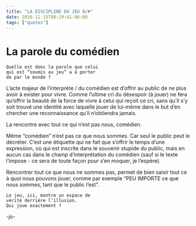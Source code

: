 ```yaml
---
title: "LA DISCIPLINE DU JEU 8/#"
date: 2016-12-15T00:29:41-06:00
tags: ["quotes"]
---
```


# La parole du comédien



    Quelle est donc la parole que celui
    qui est “soumis au jeu” a à porter
    de par le monde ?

L’acte majeur de l’interprète / du comédien est d’offrir au public de ne plus avoir à exister pour vivre.
Comme l’ultime cri du désespoir (à jouer) ne fera qu’offrir la beauté de la force de vivre à celui qui reçoit ce cri, sans qu’il s’y soit trouvé une identité avec laquelle jouer de lui-même dans le but d’en chercher une reconnaissance qu’il n’obtiendra jamais.

La rencontre avec tout ce qui n’est pas nous, comédien.

Même “comédien” n’est pas ce que nous sommes. Car seul le public peut le décréter.
C’est une étiquette qui ne fait que s’offrir le temps d’une expression, où qui est inscrite dans le souvenir stupide du public, mais en aucun cas dans le champ d’interprétation du comédien (sauf si le texte l’impose - ce sera de toute façon pour s’en moquer, je l’espère).

Rencontrer tout ce que nous ne sommes pas, permet de bien saisir tout ce à quoi nous pouvons jouer, comme par exemple “PEU IMPORTE ce que nous sommes, tant que le public l’est”.

    Le jeu, ici, montre un espace de
    vérité derrière l’illusion.
    Qui joue exactement ?






-jo-
